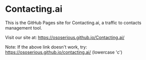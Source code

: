# Contacting.ai

This is the GitHub Pages site for Contacting.ai, a traffic to contacts management tool.

Visit our site at: https://ososerious.github.io/Contacting.ai/

Note: If the above link doesn't work, try: https://ososerious.github.io/contacting.ai/ (lowercase 'c')
